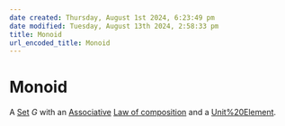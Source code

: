 ```yaml
---  
date created: Thursday, August 1st 2024, 6:23:49 pm  
date modified: Tuesday, August 13th 2024, 2:58:33 pm  
title: Monoid  
url_encoded_title: Monoid  
---  
```

# Monoid  
A [Set](../Sets/Set.md) $G$ with an [Associative](../Associativity.md) [Law of composition](../Law%2520of%2520composition.md) and a [Unit%20Element](../Unit%2520Element.md).  
